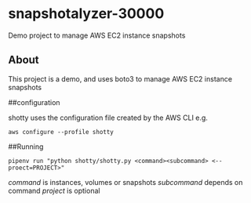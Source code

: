 # snapshotalyzer-30000
Demo project to manage AWS EC2 instance snapshots


## About

This project is a demo, and uses boto3 to manage AWS EC2 instance snapshots

##configuration

shotty uses the configuration file created by the AWS CLI e.g.

`aws configure --profile shotty`

##Running

`pipenv run "python shotty/shotty.py <command><subcommand> <--proect=PROJECT>"`

*command* is instances, volumes or snapshots
*subcommand* depends on command
*project* is optional
